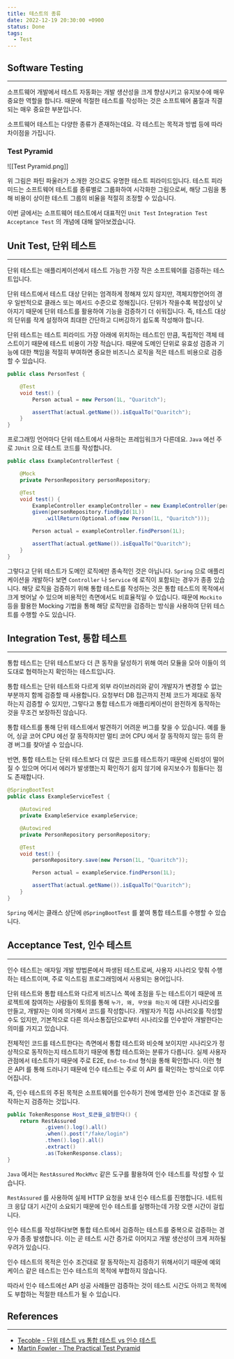 ```yaml
---
title: 테스트의 종류
date: 2022-12-19 20:30:00 +0900
status: Done
tags:
  - Test
---
```


## Software Testing

---

소프트웨어 개발에서 테스트 자동화는 개발 생산성을 크게 향상시키고 유지보수에 매우 중요한 역할을 합니다. 때문에 적절한 테스트를 작성하는 것은 소프트웨어 품질과 직결되는 매우 중요한 부분입니다.

소프트웨어 테스트는 다양한 종류가 존재하는데요. 각 테스트는 목적과 방법 등에 따라 차이점을 가집니다.

### Test Pyramid

![[Test Pyramid.png]]

위 그림은 파틴 파울러가 소개한 것으로도 유명한 테스트 피라미드입니다. 테스트 피라미드는 소프트웨어 테스트를 종류별로 그룹화하여 시각화한 그림으로써, 해당 그림을 통해 비용이 상이한 테스트 그룹의 비율을 적절히 조정할 수 있습니다.

이번 글에서는 소프트웨어 테스트에서 대표적인 `Unit Test` `Integration Test` `Acceptance Test` 의 개념에 대해 알아보겠습니다.

## Unit Test, 단위 테스트

---

단위 테스트는 애플리케이션에서 테스트 가능한 가장 작은 소프트웨어를 검증하는 테스트입니다.

단위 테스트에서 테스트 대상 단위는 엄격하게 정해져 있지 않지만, 객체지향언어의 경우 일반적으로 클래스 또는 메서드 수준으로 정해집니다. 단위가 작을수록 복잡성이 낮아지기 때문에 단위 테스트를 활용하여 기능을 검증하기 더 쉬워집니다. 즉, 테스트 대상의 단위를 작게 설정하여 최대한 간단하고 디버깅하기 쉽도록 작성해야 합니다.

단위 테스트는 테스트 피라미드 가장 아래에 위치하는 테스트인 만큼, 독립적인 객체 테스트이기 때문에 테스트 비용이 가장 적습니다. 때문에 도메인 단위로 유효성 검증과 기능에 대한 책임을 적절히 부여하면 중요한 비즈니스 로직을 적은 테스트 비용으로 검증할 수 있습니다.

```java
public class PersonTest {

    @Test
    void test() {
        Person actual = new Person(1L, "Quaritch");

        assertThat(actual.getName()).isEqualTo("Quaritch");
    }
}
```

프로그래밍 언어마다 단위 테스트에서 사용하는 프레임워크가 다른데요. `Java` 에선 주로 `JUnit` 으로 테스트 코드를 작성합니다.

```java
public class ExampleControllerTest {

    @Mock
    private PersonRepository personRepository;

    @Test
    void test() {
        ExampleController exampleController = new ExampleController(personRepository);
        given(personRepository.findById(1L))
            .willReturn(Optional.of(new Person(1L, "Quaritch")));

        Person actual = exampleController.findPerson(1L);

        assertThat(actual.getName()).isEqualTo("Quaritch");
    }
}
```

그렇다고 단위 테스트가 도메인 로직에만 종속적인 것은 아닙니다. `Spring` 으로 애플리케이션을 개발하다 보면 `Controller` 나 `Service` 에 로직이 포함되는 경우가 종종 있습니다. 해당 로직을 검증하기 위해 통합 테스트를 작성하는 것은 통합 테스트의 목적에서 크게 벗어날 수 있으며 비용적인 측면에서도 비효율적일 수 있습니다. 때문에 `Mockito` 등을 활용한 Mocking 기법을 통해 해당 로직만을 검증하는 방식을 사용하여 단위 테스트를 수행할 수도 있습니다.

## Integration Test, 통합 테스트

---

통합 테스트는 단위 테스트보다 더 큰 동작을 달성하기 위해 여러 모듈을 모아 이들이 의도대로 협력하는지 확인하는 테스트입니다.

통합 테스트는 단위 테스트와 다르게 외부 라이브러리와 같이 개발자가 변경할 수 없는 부분까지 함께 검증할 때 사용합니다. 요청부터 DB 접근까지 전체 코드가 제대로 동작하는지 검증할 수 있지만, 그렇다고 통합 테스트가 애플리케이션이 완전하게 동작하는 것을 무조건 보장하진 않습니다.

통합 테스트를 통해 단위 테스트에서 발견하기 어려운 버그를 찾을 수 있습니다. 예를 들어, 싱글 코어 CPU 에선 잘 동작하지만 멀티 코어 CPU 에서 잘 동작하지 않는 등의 환경 버그를 찾아낼 수 있습니다.

반면, 통합 테스트는 단위 테스트보다 더 많은 코드를 테스트하기 때문에 신뢰성이 떨어질 수 있으며 어디서 에러가 발생했는지 확인하기 쉽지 않기에 유지보수가 힘들다는 점도 존재합니다.

```java
@SpringBootTest
public class ExampleServiceTest {

    @Autowired
    private ExampleService exampleService;

    @Autowired
    private PersonRepository personRepository;

    @Test
    void test() {
        personRepository.save(new Person(1L, "Quaritch"));

        Person actual = exampleService.findPerson(1L);

        assertThat(actual.getName()).isEqualTo("Quaritch");
    }
}
```

`Spring` 에서는 클래스 상단에 `@SpringBootTest` 를 붙여 통합 테스트를 수행할 수 있습니다.

## Acceptance Test, 인수 테스트

---

인수 테스트는 애자일 개발 방법론에서 파생된 테스트로써, 사용자 시나리오 맞춰 수행하는 테스트이며, 주로 익스트림 프로그래밍에서 사용되는 용어입니다.

단위 테스트와 통합 테스트와 다르게 비즈니스 쪽에 초점을 두는 테스트이기 때문에 프로젝트에 참여하는 사람들이 토의를 통해 `누가, 왜, 무엇을 하는지` 에 대한 시나리오를 만들고, 개발자는 이에 의거해서 코드를 작성합니다. 개발자가 직접 시나리오를 작성할 수도 있지만, 기본적으로 다른 의사소통집단으로부터 시나리오를 인수받아 개발한다는 의미를 가지고 있습니다.

전체적인 코드를 테스트한다는 측면에서 통합 테스트와 비슷해 보이지만 시나리오가 정상적으로 동작하는지 테스트하기 때문에 통합 테스트와는 분류가 다릅니다. 실제 사용자 관점에서 테스트하기 때문에 주로 E2E, `End-to-End` 형식을 통해 확인합니다. 이런 형은 API 를 통해 드러나기 때문에 인수 테스트는 주로 이 API 를 확인하는 방식으로 이루어집니다.

즉, 인수 테스트의 주된 목적은 소프트웨어를 인수하기 전에 명세한 인수 조건대로 잘 동작하는지 검증하는 것입니다.

```java
public TokenResponse Host_토큰을_요청한다() {
    return RestAssured
            .given().log().all()
            .when().post("/fake/login")
            .then().log().all()
            .extract()
            .as(TokenResponse.class);
}
```

`Java` 에서는 `RestAssured` `MockMvc` 같은 도구를 활용하여 인수 테스트를 작성할 수 있습니다.

`RestAssured` 를 사용하여 실제 HTTP 요청을 보내 인수 테스트를 진행합니다. 네트워크 응답 대기 시간이 소요되기 때문에 인수 테스트를 실행하는데 가장 오랜 시간이 걸립니다.

인수 테스트를 작성하다보면 통합 테스트에서 검증하는 테스트를 중복으로 검증하는 경우가 종종 발생합니다. 이는 곧 테스트 시간 증가로 이어지고 개발 생산성이 크게 저하될 우려가 있습니다.

인수 테스트의 목적은 인수 조건대로 잘 동작하는지 검증하기 위해서이기 때문에 예외 케이스 같은 테스트는 인수 테스트의 목적에 부합하지 않습니다.

따라서 인수 테스트에선 API 성공 사례들만 검증하는 것이 테스트 시간도 아끼고 목적에도 부합하는 적절한 테스트가 될 수 있습니다.

## References

---

- [Tecoble - 단위 테스트 vs 통합 테스트 vs 인수 테스트](https://tecoble.techcourse.co.kr/post/2021-05-25-unit-test-vs-integration-test-vs-acceptance-test/)
- [Martin Fowler - The Practical Test Pyramid](https://martinfowler.com/articles/practical-test-pyramid.html)
